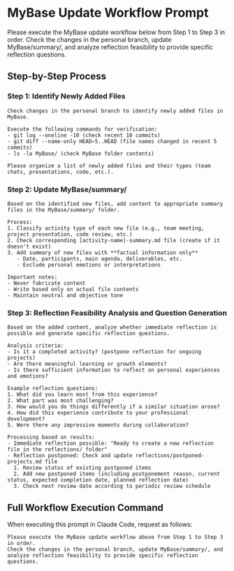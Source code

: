 # MyBase Update Workflow Prompt
Please execute the MyBase update workflow below from Step 1 to Step 3 in order.
Check the changes in the personal branch, update MyBase/summary/, and
analyze reflection feasibility to provide specific reflection questions.

## Step-by-Step Process

### Step 1: Identify Newly Added Files
```
Check changes in the personal branch to identify newly added files in MyBase.

Execute the following commands for verification:
- git log --oneline -10 (check recent 10 commits)
- git diff --name-only HEAD~5..HEAD (file names changed in recent 5 commits)
- ls -la MyBase/ (check MyBase folder contents)

Please organize a list of newly added files and their types (team chats, presentations, code, etc.).
```

### Step 2: Update MyBase/summary/
```
Based on the identified new files, add content to appropriate summary files in the MyBase/summary/ folder.

Process:
1. Classify activity type of each new file (e.g., team meeting, project presentation, code review, etc.)
2. Check corresponding [activity-name]-summary.md file (create if it doesn't exist)
3. Add summary of new files with **factual information only**
   - Date, participants, main agenda, deliverables, etc.
   - Exclude personal emotions or interpretations

Important notes:
- Never fabricate content
- Write based only on actual file contents
- Maintain neutral and objective tone
```

### Step 3: Reflection Feasibility Analysis and Question Generation
```
Based on the added content, analyze whether immediate reflection is possible and generate specific reflection questions.

Analysis criteria:
- Is it a completed activity? (postpone reflection for ongoing projects)
- Are there meaningful learning or growth elements?
- Is there sufficient information to reflect on personal experiences and emotions?

Example reflection questions:
1. What did you learn most from this experience?
2. What part was most challenging?
3. How would you do things differently if a similar situation arose?
4. How did this experience contribute to your professional development?
5. Were there any impressive moments during collaboration?

Processing based on results:
- Immediate reflection possible: "Ready to create a new reflection file in the reflections/ folder"
- Reflection postponed: Check and update reflections/postponed-projects.md file
  1. Review status of existing postponed items
  2. Add new postponed items (including postponement reason, current status, expected completion date, planned reflection date)
  3. Check next review date according to periodic review schedule
```

## Full Workflow Execution Command

When executing this prompt in Claude Code, request as follows:

```
Please execute the MyBase update workflow above from Step 1 to Step 3 in order.
Check the changes in the personal branch, update MyBase/summary/, and
analyze reflection feasibility to provide specific reflection questions.
```